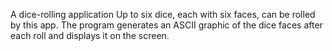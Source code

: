 A dice-rolling application Up to six dice, each with six faces, can be rolled by this app. The program generates an ASCII graphic of the dice faces after each roll and displays it on the screen.
